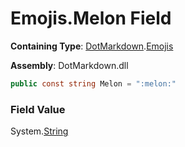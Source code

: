 # Emojis\.Melon Field

**Containing Type**: [DotMarkdown](../../README.md)\.[Emojis](../README.md)

**Assembly**: DotMarkdown\.dll

```csharp
public const string Melon = ":melon:"
```

### Field Value

System\.[String](https://docs.microsoft.com/en-us/dotnet/api/system.string)
